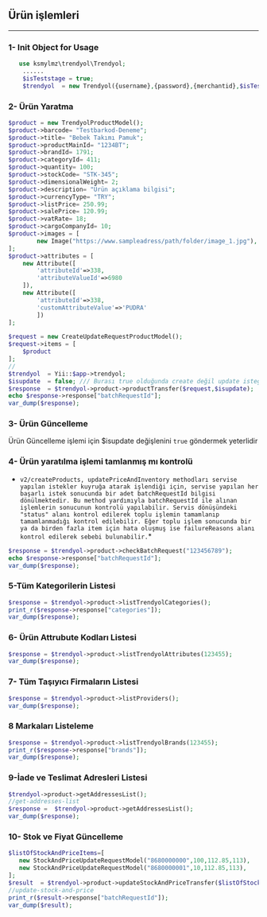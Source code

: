 ## Ürün işlemleri 
_________________


### 1- Init Object for Usage

````php
   use ksmylmz\trendyol\Trendyol;
    ......
    $isTeststage = true;
    $trendyol  = new Trendyol({username},{password},{merchantid},$isTestStage);
````

### 2- Ürün Yaratma

`````php
$product = new TrendyolProductModel();
$product->barcode= "Testbarkod-Deneme";
$product->title= "Bebek Takımı Pamuk";
$product->productMainId= "1234BT";
$product->brandId= 1791;
$product->categoryId= 411;
$product->quantity= 100;
$product->stockCode= "STK-345";
$product->dimensionalWeight= 2;
$product->description= "Ürün açıklama bilgisi";
$product->currencyType= "TRY";
$product->listPrice= 250.99;
$product->salePrice= 120.99;
$product->vatRate= 18;
$product->cargoCompanyId= 10;
$product->images = [
        new Image("https://www.sampleadress/path/folder/image_1.jpg"),
];
$product->attributes = [
    new Attribute([
        'attributeId'=>338,
        'attributeValueId'=>6980
    ]),
    new Attribute([
        'attributeId'=>338,
        'customAttributeValue'=>'PUDRA'                    
        ])
];

$request = new CreateUpdateRequestProductModel();
$request->items = [
    $product
];
//
$trendyol  = Yii::$app->trendyol;
$isupdate  = false; /// Burası true olduğunda create değil update isteği göndermiş oluyoruz        
$response  = $trendyol->product->productTransfer($request,$isupdate);
echo $response->response["batchRequestId"];
var_dump($response);

`````


### 3- Ürün Güncelleme 
Ürün Güncelleme işlemi için $isupdate değişlenini
`true` göndermek yeterlidir


### 4- Ürün yaratılma işlemi tamlanmış mı kontrolü
* `v2/createProducts, updatePriceAndInventory methodları servise yapılan istekler kuyruğa atarak işlendiği için, servise yapılan her başarlı istek sonucunda bir adet batchRequestId bilgisi dönülmektedir. Bu method yardımıyla batchRequestId ile alınan işlemlerin sonucunun kontrolü yapılabilir. Servis dönüşündeki "status" alanı kontrol edilerek toplu işlemin tamamlanıp tamamlanmadığı kontrol edilebilir. Eğer toplu işlem sonucunda bir ya da birden fazla item için hata oluşmuş ise failureReasons alanı kontrol edilerek sebebi bulunabilir.`*

````php
$response = $trendyol->product->checkBatchRequest("123456789");
echo $response->response["batchRequestId"];
var_dump($response);
`````


### 5-Tüm Kategorilerin Listesi

````php
$response = $trendyol->product->listTrendyolCategories();  
print_r($response->response["categories"]);          
var_dump($response);
 ````

 ### 6- Ürün Attrubute Kodları Listesi
 ````php
$response = $trendyol->product->listTrendyolAttributes(123455);
var_dump($response);
 ````
 ### 7- Tüm Taşıyıcı Firmaların Listesi 
 ````php
$response = $trendyol->product->listProviders();
var_dump($response);
 ````

### 8 Markaları Listeleme

````php
$response = $trendyol->product->listTrendyolBrands(123455);
print_r($response->response["brands"]);
var_dump($response);
````



 ### 9-İade ve Teslimat Adresleri Listesi
 ````php
$trendyol->product->getAddressesList();
//get-addresses-list
$response =  $trendyol->product->getAddressesList();
var_dump($response);
 ````
### 10- Stok ve Fiyat Güncelleme

 ````php
$listOfStockAndPriceItems=[
    new StockAndPriceUpdateRequestModel("8680000000",100,112.85,113),
    new StockAndPriceUpdateRequestModel("8680000001",10,112.85,113),
]; 
$result  = $trendyol->product->updateStockAndPriceTransfer($listOfStockAndPriceItems);
//update-stock-and-price
print_r($result->response["batchRequestId"]);
var_dump($result);
````